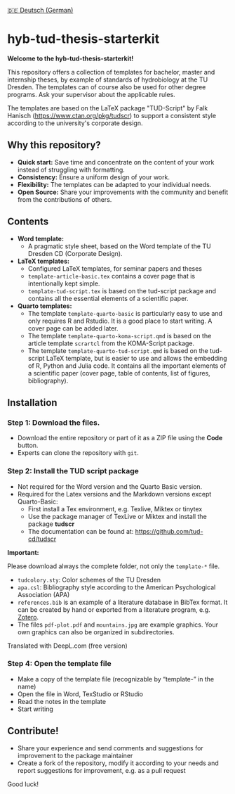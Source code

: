 [ 🇩🇪 Deutsch (German)](/README.md)

# hyb-tud-thesis-starterkit


**Welcome to the hyb-tud-thesis-starterkit!**

This repository offers a collection of templates for bachelor, master and internship theses, by example of standards of hydrobiology at the TU Dresden. The templates can of course also be used for other degree programs. Ask your supervisor about the applicable rules.

The templates are based on the LaTeX package "TUD-Script" by Falk Hanisch (https://www.ctan.org/pkg/tudscr) to support a consistent style according to the university's corporate design.


## Why this repository?

* **Quick start:** Save time and concentrate on the content of your work instead of struggling with formatting.
* **Consistency:** Ensure a uniform design of your work.
* **Flexibility:** The templates can be adapted to your individual needs.
* **Open Source:** Share your improvements with the community and benefit from the contributions of others.

## Contents

* **Word template:** 
    * A pragmatic style sheet, based on the Word template of the TU Dresden CD (Corporate Design).
* **LaTeX templates:** 
    * Configured LaTeX templates, for seminar papers and theses 
    * `template-article-basic.tex` contains a cover page that is intentionally kept simple.
    * `template-tud-script.tex` is based on the tud-script package and contains all the essential elements of a scientific paper.
* **Quarto templates:**
    * The template `template-quarto-basic` is particularly easy to use and only requires R and Rstudio. It is a good place to start writing. A cover page can be added later.
    * The template `template-quarto-koma-script.qmd` is based on the article template `scrartcl` from the KOMA-Script package.
    * The template `template-quarto-tud-script.qmd` is based on the tud-script LaTeX template, but is easier to use and allows the embedding of R, Python and Julia code. It contains all the important elements of a scientific paper (cover page, table of contents, list of figures, bibliography).

## Installation

### Step 1: Download the files.

* Download the entire repository or part of it as a ZIP file using the **Code** button.
* Experts can clone the repository with `git`.

### Step 2: Install the TUD script package

* Not required for the Word version and the Quarto Basic version.
* Required for the Latex versions and the Markdown versions except Quarto-Basic:
    * First install a Tex environment, e.g. Texlive, Miktex or tinytex
    * Use the package manager of TexLive or Miktex and install the package **tudscr**
    * The documentation can be found at: https://github.com/tud-cd/tudscr
    
**Important:** 

Please download always the complete folder, not only the `template-*` file.

* `tudcolory.sty`: Color schemes of the TU Dresden
* `apa.csl`: Bibliography style according to the American Psychological Association (APA)
* `references.bib` is an example of a literature database in BibTex format. 
It can be created by hand or exported from a literature program, e.g. [Zotero](https://www.zotero.org/).
* The files `pdf-plot.pdf` and `mountains.jpg` are example graphics. 
Your own graphics can also be organized in subdirectories.

Translated with DeepL.com (free version)    
    
### Step 4: Open the template file

* Make a copy of the template file (recognizable by “template-” in the name)
* Open the file in Word, TexStudio or RStudio
* Read the notes in the template
* Start writing

## Contribute!

* Share your experience and send comments and suggestions for improvement to the package maintainer
* Create a fork of the repository, modify it according to your needs and report suggestions for improvement, e.g. as a pull request


Good luck!

